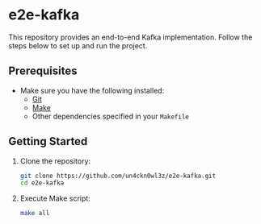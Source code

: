 # e2e-kafka

This repository provides an end-to-end Kafka implementation. Follow the steps below to set up and run the project.

## Prerequisites

- Make sure you have the following installed:
  - [Git](https://git-scm.com/)
  - [Make](https://www.gnu.org/software/make/)
  - Other dependencies specified in your `Makefile`

## Getting Started

1. Clone the repository:

   ```bash
   git clone https://github.com/un4ckn0wl3z/e2e-kafka.git
   cd e2e-kafka


2. Execute Make script:

   ```bash
   make all

